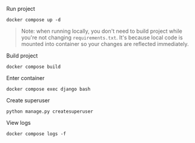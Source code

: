 Run project
```shell
docker compose up -d
```

> Note: when running locally, you don't need to build project while you're not changing `requirements.txt`. 
> It's because local code is mounted into container so your changes are reflected immediately.

Build project
```shell
docker compose build
```

Enter container
```shell
docker compose exec django bash
```

Create superuser
```shell
python manage.py createsuperuser
```

View logs
```shell
docker compose logs -f
```
